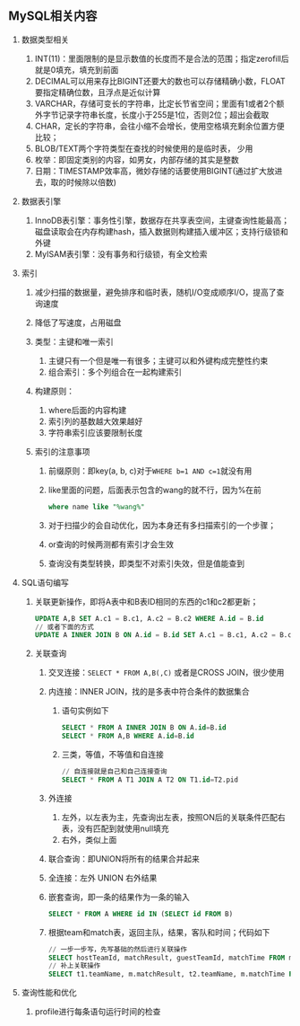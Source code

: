 ## MySQL相关内容

1. 数据类型相关

   1. INT(11)：里面限制的是显示数值的长度而不是合法的范围；指定zerofill后就是0填充，填充到前面
   2. DECIMAL可以用来存比BIGINT还要大的数也可以存储精确小数，FLOAT要指定精确位数，且浮点是近似计算
   3. VARCHAR，存储可变长的字符串，比定长节省空间；里面有1或者2个额外字节记录字符串长度，长度小于255是1位，否则2位；超出会截取
   4. CHAR，定长的字符串，会往小缩不会增长，使用空格填充剩余位置方便比较；
   5. BLOB/TEXT两个字符类型在查找的时候使用的是临时表， 少用
   6. 枚举：即固定类别的内容，如男女，内部存储的其实是整数
   7. 日期：TIMESTAMP效率高，微妙存储的话要使用BIGINT(通过扩大放进去，取的时候除以倍数)

2. 数据表引擎

   1. InnoDB表引擎：事务性引擎，数据存在共享表空间，主键查询性能最高；磁盘读取会在内存构建hash，插入数据则构建插入缓冲区；支持行级锁和外键
   2. MyISAM表引擎：没有事务和行级锁，有全文检索

3. 索引

   1. 减少扫描的数据量，避免排序和临时表，随机I/O变成顺序I/O，提高了查询速度

   2. 降低了写速度，占用磁盘

   3. 类型：主键和唯一索引

      1. 主键只有一个但是唯一有很多；主键可以和外键构成完整性约束
      2. 组合索引：多个列组合在一起构建索引

   4. 构建原则：

      1. where后面的内容构建
      2. 索引列的基数越大效果越好
      3. 字符串索引应该要限制长度

   5. 索引的注意事项

      1. 前缀原则：即key(a, b, c)对于`WHERE b=1 AND c=1`就没有用

      2. like里面的问题，后面表示包含的wang的就不行，因为%在前

         ```sql
         where name like "%wang%"
         ```

      3. 对于扫描少的会自动优化，因为本身还有多扫描索引的一个步骤；

      4. or查询的时候两测都有索引才会生效

      5. 查询没有类型转换，即类型不对索引失效，但是值能查到

4. SQL语句编写

   1. 关联更新操作，即将A表中和B表ID相同的东西的c1和c2都更新；

      ```sql
      UPDATE A,B SET A.c1 = B.c1, A.c2 = B.c2 WHERE A.id = B.id
      // 或者下面的方式
      UPDATE A INNER JOIN B ON A.id = B.id SET A.c1 = B.c1, A.c2 = B.c2 WHERE A.id = B.id
      ```

   2. 关联查询

      1. 交叉连接：`SELECT * FROM A,B(,C)` 或者是CROSS JOIN，很少使用

      2. 内连接：INNER JOIN，找的是多表中符合条件的数据集合

         1. 语句实例如下

            ```sql
            SELECT * FROM A INNER JOIN B ON A.id=B.id
            SELECT * FROM A,B WHERE A.id=B.id
            ```

         2. 三类，等值，不等值和自连接

            ```sql
            // 自连接就是自己和自己连接查询
            SELECT * FROM A T1 JOIN A T2 ON T1.id=T2.pid
            ```

      3. 外连接

         1. 左外，以左表为主，先查询出左表，按照ON后的关联条件匹配右表，没有匹配到就使用null填充
         2. 右外，类似上面

      4. 联合查询：即UNION将所有的结果合并起来

      5. 全连接：左外 UNION 右外结果

      6. 嵌套查询，即一条的结果作为一条的输入

         ```sql
         SELECT * FROM A WHERE id IN (SELECT id FROM B)
         ```

      7. 根据team和match表，返回主队，结果，客队和时间；代码如下

         ```sql
         // 一步一步写，先写基础的然后进行关联操作
         SELECT hostTeamId, matchResult, guestTeamId, matchTime FROM match WHERE matchTime between "2016-7" and "2016-9"
         // 补上关联操作
         SELECT t1.teamName, m.matchResult, t2.teamName, m.matchTime FROM match as m LEFT JOIN team as t1 on m.hostTeamId = t1.teamId, LEFT JOIN team as t2 on m.guestTeamId = t2.teamId WHERE m.matchTime between "2016-7" and "2016-9"
         ```

5. 查询性能和优化

   1. profile进行每条语句运行时间的检查















